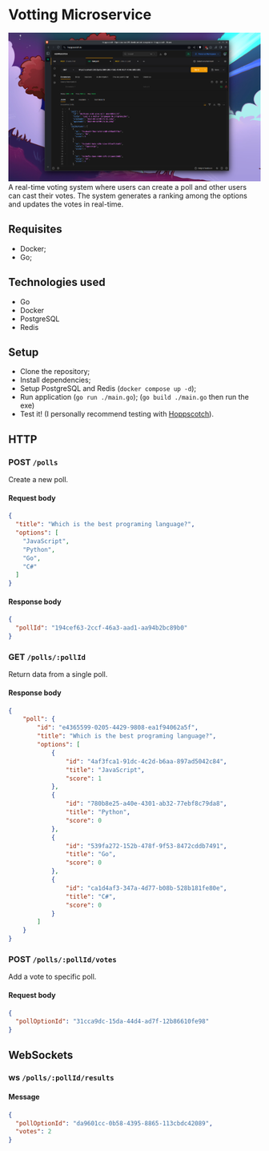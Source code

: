 # Votting Microservice
![Cover](./github/getpoll.png)
A real-time voting system where users can create a poll and other users can cast their votes. The system generates a ranking among the options and updates the votes in real-time.

## Requisites
- Docker;
- Go;

## Technologies used
- Go
- Docker
- PostgreSQL
- Redis

## Setup
- Clone the repository;
- Install dependencies;
- Setup PostgreSQL and Redis (`docker compose up -d`);
- Run application
    (`go run ./main.go`);
    (`go build ./main.go` then run the exe)
- Test it! (I personally recommend testing with [Hoppscotch](https://hoppscotch.io/)).

## HTTP

### POST `/polls`

Create a new poll.

#### Request body

```json
{
  "title": "Which is the best programing language?",
  "options": [
    "JavaScript",
    "Python",
    "Go",
    "C#"
  ]
}
```

#### Response body

```json
{
  "pollId": "194cef63-2ccf-46a3-aad1-aa94b2bc89b0"
}
```

### GET `/polls/:pollId`

Return data from a single poll.

#### Response body

```json
{
	"poll": {
		"id": "e4365599-0205-4429-9808-ea1f94062a5f",
		"title": "Which is the best programing language?",
		"options": [
			{
				"id": "4af3fca1-91dc-4c2d-b6aa-897ad5042c84",
				"title": "JavaScript",
				"score": 1
			},
			{
				"id": "780b8e25-a40e-4301-ab32-77ebf8c79da8",
				"title": "Python",
				"score": 0
			},
			{
				"id": "539fa272-152b-478f-9f53-8472cddb7491",
				"title": "Go",
				"score": 0
			},
			{
				"id": "ca1d4af3-347a-4d77-b08b-528b181fe80e",
				"title": "C#",
				"score": 0
			}
		]
	}
}
```

### POST `/polls/:pollId/votes`

Add a vote to specific poll.

#### Request body

```json
{
  "pollOptionId": "31cca9dc-15da-44d4-ad7f-12b86610fe98"
}
```

## WebSockets

### ws `/polls/:pollId/results`

#### Message

```json
{
  "pollOptionId": "da9601cc-0b58-4395-8865-113cbdc42089",
  "votes": 2
}
```
